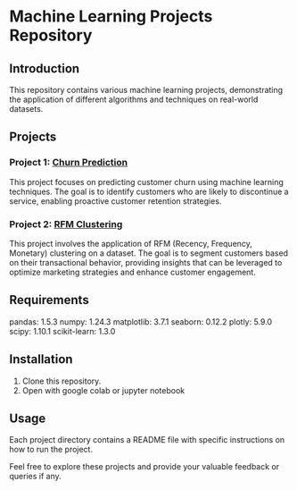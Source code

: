 # Machine Learning Projects Repository

## Introduction
This repository contains various machine learning projects, demonstrating the application of different algorithms and techniques on real-world datasets.

## Projects

### Project 1: [Churn Prediction](./PR_day11_One_Octadion.ipynb)
This project focuses on predicting customer churn using machine learning techniques. The goal is to identify customers who are likely to discontinue a service, enabling proactive customer retention strategies.

### Project 2: [RFM Clustering](./PR_day14_One_Octadion.ipynb)
This project involves the application of RFM (Recency, Frequency, Monetary) clustering on a dataset. The goal is to segment customers based on their transactional behavior, providing insights that can be leveraged to optimize marketing strategies and enhance customer engagement.

## Requirements
pandas: 1.5.3 numpy: 1.24.3 matplotlib: 3.7.1 seaborn: 0.12.2 plotly: 5.9.0 scipy: 1.10.1 scikit-learn: 1.3.0

## Installation

1. Clone this repository.
2. Open with google colab or jupyter notebook

## Usage
Each project directory contains a README file with specific instructions on how to run the project.

Feel free to explore these projects and provide your valuable feedback or queries if any.

